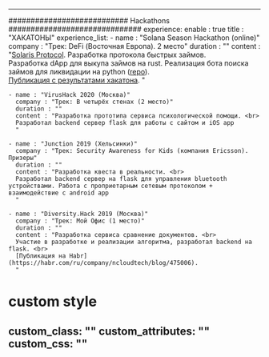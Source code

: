 ---

########################### Hackathons ##############################
experience:
  enable : true
  title : "ХАКАТОНЫ"
  experience_list:
    - name : "Solana Season Hackathon (online)"
      company : "Трек: DeFi (Восточная Европа). 2 место"
      duration : ""
      content : "[Solaris Protocol](https://solarisprotocol.com). Разработка протокола быстрых займов.<br>
      Разработка dApp для выкупа займов на rust. Реализация бота поиска займов для ликвидации на python ([repo](https://github.com/solaris-protocol/solaris-liquidation-bot)). <br>
      [Публикация с результатами хакатона](https://solana.com/news/announcing-winners-of-the-solana-season-hackathon).
      "

    - name : "VirusHack 2020 (Москва)"
      company : "Трек: В четырёх стенах (2 место)"
      duration : ""
      content : "Разработка прототипа сервиса психологической помощи. <br>
      Разработал backend сервер flask для работы с сайтом и iOS app
      "

    - name : "Junction 2019 (Хельсинки)"
      company : "Трек: Security Awareness for Kids (компания Ericsson). Призеры"
      duration : ""
      content : "Разработка квеста в реальности. <br>
      Разработал backend сервер на flask для управления bluetooth устройствами. Работа с проприетарным сетевым протоколом + взаимодействие с android app
      "

    - name : "Diversity.Hack 2019 (Москва)"
      company : "Трек: Мой Офис (1 место)"
      duration : ""
      content : "Разработка сервиса сравнение документов. <br>
      Участие в разработке и реализации алгоритма, разработал backend на flask. <br>
      [Публикация на Habr](https://habr.com/ru/company/ncloudtech/blog/475006).
      "
      
# custom style
custom_class: "" 
custom_attributes: "" 
custom_css: ""
---
